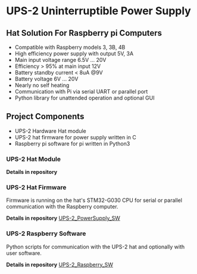 # UPS-2 Uninterruptible Power Supply 

## Hat Solution For Raspberry pi Computers

- Compatible with Raspberry models 3, 3B, 4B
- High efficiency power supply with output 5V, 3A
- Main input voltage range 6.5V ... 20V
- Efficiency > 95% at main input 12V
- Battery standby current < 8uA @9V
- Battery voltage 6V ... 20V
- Nearly no self heating
- Communication with Pi via serial UART or parallel port
- Python library for unattended operation and optional GUI

## Project Components

- UPS-2  Hardware Hat module 
- UPS-2 hat firmware for power supply written in C
- Raspberry pi  software for pi written in Python3

### UPS-2 Hat Module

**Details in repository** 

### UPS-2 Hat Firmware

Firmware is running on the hat's STM32-G030 CPU for serial or parallel communication with the Raspberry  computer.

**Details in repository** [UPS-2_PowerSupply_SW](https://github.com/ECOM-Klaus/UPS-2_PowerSupply_SW.git)

### UPS-2 Raspberry Software

Python scripts for communication with the UPS-2 hat and optionally with user software.

**Details in repository** [UPS-2_Raspberry_SW](https://github.com/ECOM-Klaus/UPS-2_Raspberry_SW.git)

